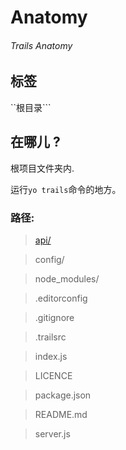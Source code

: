 # Anatomy
###### Trails Anatomy

## 标签
``根目录```

## 在哪儿 ?

根项目文件夹内.

运行```yo trails```命令的地方。

### 路径:

>  [api/](api/README.md)

> config/

> node_modules/

> .editorconfig

> .gitignore

> .trailsrc

> index.js

> LICENCE

> package.json

> README.md

> server.js
